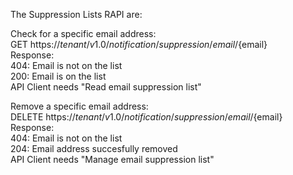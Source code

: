 The Suppression Lists RAPI are:

Check for a specific email address:\
GET https://${tenant}/v1.0/notification/suppression/email/${email}\
Response:\
404: Email is not on the list\
200: Email is on the list\
API Client needs "Read email suppression list"

Remove a specific email address:\
DELETE https://${tenant}/v1.0/notification/suppression/email/${email}\
Response:\
404: Email is not on the list\
204: Email address succesfully removed\
API Client needs "Manage email suppression list"
